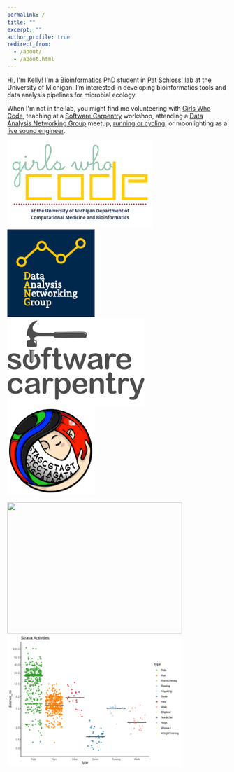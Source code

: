 ```yaml
---
permalink: /
title: ""
excerpt: ""
author_profile: true
redirect_from:
  - /about/
  - /about.html
---
```


Hi, I'm Kelly!
I'm a [Bioinformatics](https://medicine.umich.edu/dept/computational-medicine-bioinformatics) PhD student in
[Pat Schloss' lab](http://www.schlosslab.org/) at the University of Michigan.
I’m interested in developing bioinformatics tools and data analysis pipelines for microbial ecology.

When I'm not in the lab, you might find me volunteering with [Girls Who Code](http://umich.edu/~girlswc/),
teaching at a [Software Carpentry](https://umswc.github.io/) workshop,
attending a [Data Analysis Networking Group](https://um-dang.github.io) meetup,
[running or cycling](http://bit.ly/strava-kelly),
or moonlighting as a [live sound engineer](https://sovacool.dev/latex-cv/sound.pdf).

<a href="http://umich.edu/~girlswc/"><img src="/images/logo_GWC-DCMB.png" height="200" width="333" class="inline"></a> <a href="https://um-dang.github.io"><img src="/images/logo_DANG.png" height="200" width="200" class="inline"></a> <a href="https://umswc.github.io/"><img src="/images/logo_SWC.svg" height="200" width="314" class="inline"></a> <a href="http://www.schlosslab.org/"><img src="/images/logo_mothur.png" height="200" width="200" class="inline"></a>

<a href="https://github.com/kelly-sovacool"><img src="https://raw.githubusercontent.com/kelly-sovacool/meta-repo/master/figures/language_all_bytes_n7.png" height="300" width="400"></a> <a href="http://bit.ly/strava-kelly"><img src="https://raw.githubusercontent.com/kelly-sovacool/strava/master/figures/jitter_type_dist_log2.png" height="300" width="400"></a>